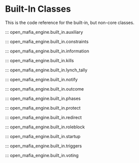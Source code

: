 # Built-In Classes

This is the code reference for the built-in, but non-core classes.

::: open_mafia_engine.built_in.auxiliary

::: open_mafia_engine.built_in.constraints

::: open_mafia_engine.built_in.information

::: open_mafia_engine.built_in.kills

::: open_mafia_engine.built_in.lynch_tally

::: open_mafia_engine.built_in.notify

::: open_mafia_engine.built_in.outcome

::: open_mafia_engine.built_in.phases

::: open_mafia_engine.built_in.protect

::: open_mafia_engine.built_in.redirect

::: open_mafia_engine.built_in.roleblock

::: open_mafia_engine.built_in.startup

::: open_mafia_engine.built_in.triggers

::: open_mafia_engine.built_in.voting
